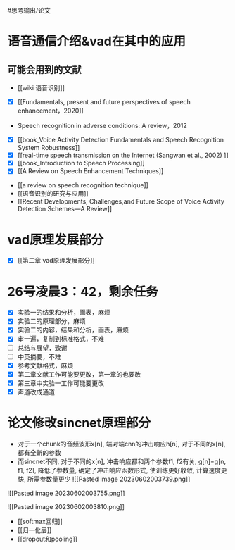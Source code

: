 #思考输出/论文 

# 语音通信介绍&vad在其中的应用

## 可能会用到的文献
- [[wiki 语音识别]]
- [x] [[Fundamentals, present and future perspectives of speech enhancement，2020]]
- Speech recognition in adverse conditions: A review，2012
- [x] [[book_Voice Activity Detection Fundamentals and Speech Recognition System Robustness]]
- [x] [[real-time speech transmission on the Internet (Sangwan et al., 2002) ]]
- [x] [[book_Introduction to Speech Processing]]
- [x] [[A Review on Speech Enhancement Techniques]]
- [[a review on speech recognition technique]]
- [[语音识别的研究与应用]]
- [[Recent Developments, Challenges,and Future Scope of Voice Activity Detection Schemes—A Review]]
# vad原理发展部分
- [x] [[第二章 vad原理发展部分]]

# 26号凌晨3：42，剩余任务
- [x] 实验一的结果和分析，画表，麻烦
- [x] 实验二的原理部分，麻烦
- [x] 实验二的内容，结果和分析，画表，麻烦
- [x] 审一遍，复制到标准格式，不难
- [ ] 总结与展望，致谢
- [ ] 中英摘要，不难
- [x] 参考文献格式，麻烦
- [x] 第二章文献工作可能要更改，第一章的也要改
- [x] 第三章中实验一工作可能要更改
- [x] 声道改成通道

# 论文修改sincnet原理部分
- 对于一个chunk的音频波形x[n], 端对端cnn的冲击响应h[n], 对于不同的x[n], 都有全新的参数
- 而sincnet不同, 对于不同的x[n], 冲击响应都和两个参数f1, f2有关, g[n]=g[n, f1, f2], 降低了参数量, 确定了冲击响应函数形式, 使训练更好收敛, 计算速度更快, 所需参数量更少
![[Pasted image 20230602003739.png]]

![[Pasted image 20230602003755.png]]

![[Pasted image 20230602003810.png]]

- [[softmax回归]]
- [[归一化层]]
- [[dropout和pooling]]